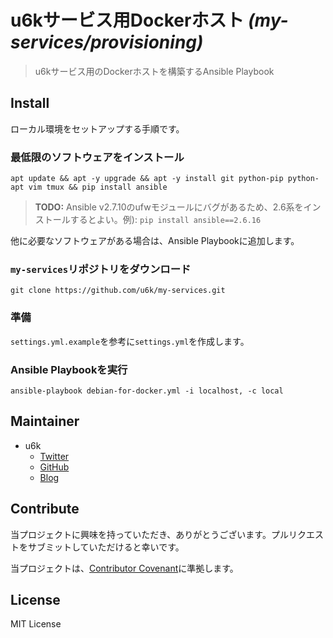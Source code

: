 # u6kサービス用Dockerホスト _(my-services/provisioning)_

> u6kサービス用のDockerホストを構築するAnsible Playbook

## Install

ローカル環境をセットアップする手順です。

### 最低限のソフトウェアをインストール

```
apt update && apt -y upgrade && apt -y install git python-pip python-apt vim tmux && pip install ansible
```

> __TODO:__ Ansible v2.7.10のufwモジュールにバグがあるため、2.6系をインストールするとよい。例): `pip install ansible==2.6.16`

他に必要なソフトウェアがある場合は、Ansible Playbookに追加します。

### `my-services`リポジトリをダウンロード

```
git clone https://github.com/u6k/my-services.git
```

### 準備

`settings.yml.example`を参考に`settings.yml`を作成します。

### Ansible Playbookを実行

```
ansible-playbook debian-for-docker.yml -i localhost, -c local
```

## Maintainer

- u6k
  - [Twitter](https://twitter.com/u6k_yu1)
  - [GitHub](https://github.com/u6k)
  - [Blog](https://blog.u6k.me/)

## Contribute

当プロジェクトに興味を持っていただき、ありがとうございます。プルリクエストをサブミットしていただけると幸いです。

当プロジェクトは、[Contributor Covenant](https://www.contributor-covenant.org/version/1/4/code-of-conduct)に準拠します。

## License

MIT License
